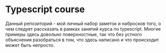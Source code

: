 # Typescript course

Данный репозиторий - мой личный набор заметок и набросков того, о чем следует рассказать в рамках занятий курса по typescript. Многие примеры здесь довольно поверхностные, так что без устного объяснения разобраться в том, что здесь написано и что происходит может быть непросто.
